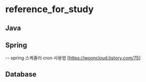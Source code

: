 # reference_for_study


## Java

## Spring
 -- spring 스케쥴러 cron 사용법 [https://wooncloud.tistory.com/75]  

## Database

